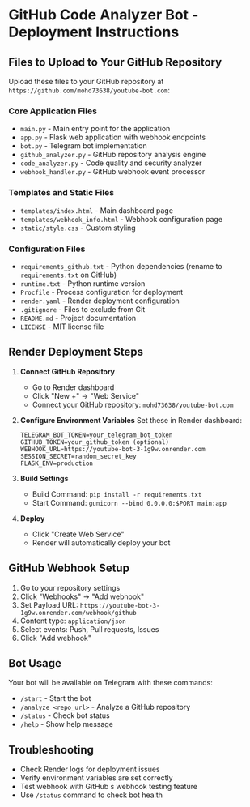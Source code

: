 # GitHub Code Analyzer Bot - Deployment Instructions

## Files to Upload to Your GitHub Repository

Upload these files to your GitHub repository at `https://github.com/mohd73638/youtube-bot.com`:

### Core Application Files
- `main.py` - Main entry point for the application
- `app.py` - Flask web application with webhook endpoints
- `bot.py` - Telegram bot implementation
- `github_analyzer.py` - GitHub repository analysis engine
- `code_analyzer.py` - Code quality and security analyzer
- `webhook_handler.py` - GitHub webhook event processor

### Templates and Static Files
- `templates/index.html` - Main dashboard page
- `templates/webhook_info.html` - Webhook configuration page
- `static/style.css` - Custom styling

### Configuration Files
- `requirements_github.txt` - Python dependencies (rename to `requirements.txt` on GitHub)
- `runtime.txt` - Python runtime version
- `Procfile` - Process configuration for deployment
- `render.yaml` - Render deployment configuration
- `.gitignore` - Files to exclude from Git
- `README.md` - Project documentation
- `LICENSE` - MIT license file

## Render Deployment Steps

1. **Connect GitHub Repository**
   - Go to Render dashboard
   - Click "New +" → "Web Service"
   - Connect your GitHub repository: `mohd73638/youtube-bot.com`

2. **Configure Environment Variables**
   Set these in Render dashboard:
   ```
   TELEGRAM_BOT_TOKEN=your_telegram_bot_token
   GITHUB_TOKEN=your_github_token (optional)
   WEBHOOK_URL=https://youtube-bot-3-1g9w.onrender.com
   SESSION_SECRET=random_secret_key
   FLASK_ENV=production
   ```

3. **Build Settings**
   - Build Command: `pip install -r requirements.txt`
   - Start Command: `gunicorn --bind 0.0.0.0:$PORT main:app`

4. **Deploy**
   - Click "Create Web Service"
   - Render will automatically deploy your bot

## GitHub Webhook Setup

1. Go to your repository settings
2. Click "Webhooks" → "Add webhook"
3. Set Payload URL: `https://youtube-bot-3-1g9w.onrender.com/webhook/github`
4. Content type: `application/json`
5. Select events: Push, Pull requests, Issues
6. Click "Add webhook"

## Bot Usage

Your bot will be available on Telegram with these commands:
- `/start` - Start the bot
- `/analyze <repo_url>` - Analyze a GitHub repository
- `/status` - Check bot status
- `/help` - Show help message

## Troubleshooting

- Check Render logs for deployment issues
- Verify environment variables are set correctly
- Test webhook with GitHub s webhook testing feature
- Use `/status` command to check bot health
